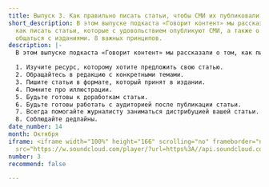 ```yaml
---
title: Выпуск 3. Как правильно писать статьи, чтобы СМИ их публиковали
short_description: В этом выпуске подкаста «Говорит контент» мы рассказали о том,
  как писать статьи, которые с удовольствием опубликуют СМИ, а также о том, как правильно
  общаться с изданиями. 8 важных принципов.
description: |-
  В этом выпуске подкаста «Говорит контент» мы рассказали о том, как писать статьи, которые с удовольствием опубликуют СМИ, а также о том, как правильно общаться с изданиями. 8 важных принципов.

  1. Изучите ресурс, которому хотите предложить свою статью.
  2. Обращайтесь в редакцию с конкретными темами.
  3. Пишите статьи в формате, который принят в издании.
  4. Помните про иллюстрации.
  5. Будьте готовы к доработкам статьи.
  6. Будьте готовы работать с аудиторией после публикации статьи.
  7. Всегда помогайте журналисту заниматься дистрибуцией вашей статьи.
  8. Соблюдайте дедлайны.
date_number: 14
month: Октября
iframe: <iframe width="100%" height="166" scrolling="no" frameborder="no" allow="autoplay"
  src="https://w.soundcloud.com/player/?url=https%3A//api.soundcloud.com/tracks/694365922&color=%23ff5500&auto_play=false&hide_related=false&show_comments=true&show_user=true&show_reposts=false&show_teaser=true"></iframe>
number: 3
recommend: false

---
```

